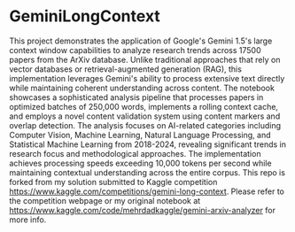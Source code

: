 # GeminiLongContext
This project demonstrates the application of Google's Gemini 1.5's large context window capabilities to analyze research trends across 17500 papers from the ArXiv database. Unlike traditional approaches that rely on vector databases or retrieval-augmented generation (RAG), this implementation leverages Gemini's ability to process extensive text directly while maintaining coherent understanding across content. The notebook showcases a sophisticated analysis pipeline that processes papers in optimized batches of 250,000 words, implements a rolling context cache, and employs a novel content validation system using content markers and overlap detection. The analysis focuses on AI-related categories including Computer Vision, Machine Learning, Natural Language Processing, and Statistical Machine Learning from 2018-2024, revealing significant trends in research focus and methodological approaches. The implementation achieves processing speeds exceeding 10,000 tokens per second while maintaining contextual understanding across the entire corpus. This repo is forked from my solution submitted to Kaggle competition https://www.kaggle.com/competitions/gemini-long-context. Please refer to the competition webpage or my original notebook at https://www.kaggle.com/code/mehrdadkaggle/gemini-arxiv-analyzer for more info.
